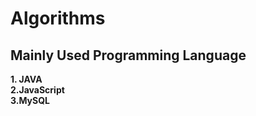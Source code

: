 # Algorithms
  
## Mainly Used Programming Language  
<strong>1. JAVA  
2.JavaScript  
3.MySQL  </strong>  
